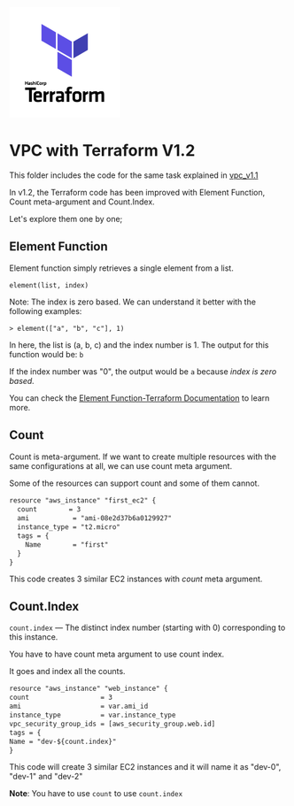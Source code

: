 <img src="https://raw.githubusercontent.com/Saintmori/terraform/main/terraform.png" width="200" height="200">

# VPC with Terraform V1.2

This folder includes the code for the same task explained in [vpc_v1.1](https://github.com/snurer/terraform-vpc/tree/main/vpc_v1.1) 

In v1.2, the Terraform code has been improved with Element Function, Count meta-argument and Count.Index.

Let's explore them one by one;

## Element Function

Element function simply retrieves a single element from a list. 

```
element(list, index)
```

Note: The index is zero based. We can understand it better with the following examples:

```
> element(["a", "b", "c"], 1)
```
In here, the list is (a, b, c) and the index number is 1. The output for this function would be: ```b```

If the index number was "0", the output would be ```a``` because *index is zero based.*

You can check the [Element Function-Terraform Documentation](https://developer.hashicorp.com/terraform/language/functions/element) to learn more.

## Count 

Count is meta-argument. If we want to create multiple resources with the same configurations at all, we can use count meta argument.

Some of the resources can support count and some of them cannot.

```
resource "aws_instance" "first_ec2" {
  count        = 3
  ami           = "ami-08e2d37b6a0129927"
  instance_type = "t2.micro"
  tags = {
    Name        = "first"
  }
}
```
This code creates 3 similar EC2 instances with *count* meta argument.

## Count.Index

```count.index``` — The distinct index number (starting with 0) corresponding to this instance.

You have to have count meta argument to use count index.

It goes and index all the counts.

```
resource "aws_instance" "web_instance" {
count                  = 3
ami                    = var.ami_id
instance_type          = var.instance_type
vpc_security_group_ids = [aws_security_group.web.id]
tags = {
Name = "dev-${count.index}"
}
```
This code will create 3 similar EC2 instances and it will name it as "dev-0", "dev-1" and "dev-2"

**Note**: You have to use ```count``` to use ```count.index```



